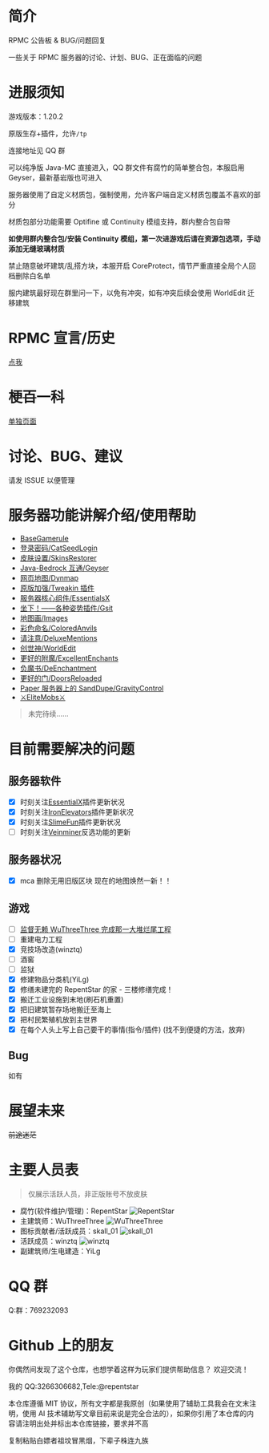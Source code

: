 # 简介

RPMC 公告板 & BUG/问题回复

一些关于 RPMC 服务器的讨论、计划、BUG、正在面临的问题

# 进服须知

游戏版本：1.20.2

原版生存+插件，允许`/tp`

连接地址见 QQ 群

可以纯净版 Java-MC 直接进入，QQ 群文件有腐竹的简单整合包，本服启用 Geyser，最新基岩版也可进入

服务器使用了自定义材质包，强制使用，允许客户端自定义材质包覆盖不喜欢的部分

材质包部分功能需要 Optifine 或 Continuity 模组支持，群内整合包自带

**如使用群内整合包/安装 Continuity 模组，第一次进游戏后请在资源包选项，手动添加无缝玻璃材质**

禁止随意破坏建筑/乱搭方块，本服开启 CoreProtect，情节严重直接全局个人回档删除白名单

服内建筑最好现在群里问一下，以免有冲突，如有冲突后续会使用 WorldEdit 迁移建筑

# RPMC 宣言/历史

[点我](./DECLARATION.md)

# 梗~~百~~一科

[单独页面](./Pedomedia.md)

# 讨论、BUG、建议

请发 ISSUE 以便管理

# 服务器功能讲解介绍/使用帮助

-   [BaseGamerule](./help/BaseGamerule.md)
-   [登录密码/CatSeedLogin](./help/CatSeedLogin.md)
-   [皮肤设置/SkinsRestorer](./help/SkinsRestorer.md)
-   [Java-Bedrock 互通/Geyser](./help/Geyser-Spigot.md)
-   [网页地图/Dynmap](./help/Dynmap.md)
-   [原版加强/Tweakin 插件](./help/Tweakin.md)
-   [服务器核心组件/EssentialsX](./help/EssentialsX.md)
-   [坐下！——各种姿势插件/Gsit](./help/Gsit.md)
-   [地图画/Images](./help/Images.md)
-   [彩色命名/ColoredAnvils](./help/ColoredAnvils.md)
-   [请注意/DeluxeMentions](./help/DeluxeMentions.md)
-   [创世神/WorldEdit](./help/WorldEdit.md)
-   [更好的附魔/ExcellentEnchants](./help/ExcellentEnchants.md)
-   [负魔书/DeEnchantment](https://user-images.githubusercontent.com/65019366/182375428-b02a48ea-8b45-49f2-b6b4-a425c46fd74a.png)
-   [更好的门/DoorsReloaded](./help/DoorsReloaded.md)
-   [Paper 服务器上的 SandDupe/GravityControl](./help/GravityControl.md)
-   [⚔EliteMobs⚔](./help/EliteMobs.md)

> 未完待续……

# 目前需要解决的问题

## 服务器软件

-   [x] 时刻关注[EssentialX](https://github.com/EssentialsX/Essentials)插件更新状况
-   [x] 时刻关注[IronElevators](https://www.spigotmc.org/resources/ironelevators-1-4-6-1-20-x.19451/)插件更新状况
-   [x] 时刻关注[SlimeFun](https://github.com/StarWishsama/Slimefun4)插件更新状况
-   [ ] 时刻关注[Veinminer](https://github.com/2008Choco/VeinMiner)反选功能的更新

## 服务器状况

-   [x] mca 删除无用旧版区块 现在的地图焕然一新！！

## 游戏

-   [ ] [监督无赖 WuThreeThree 完成那一大堆烂尾工程](./WUTHREETHREE.md)
-   [ ] 重建电力工程
-   [x] 竞技场改造(winztq)
-   [ ] 酒窖
-   [ ] 监狱
-   [x] 修建物品分类机(YiLg)
-   [x] 修缮未建完的 RepentStar 的家 - 三楼修缮完成！
-   [x] 搬迁工业设施到末地(刷石机重置)
-   [x] 把旧建筑暂存场地搬迁至海上
-   [x] 把村民繁殖机放到主世界
-   [x] 在每个人头上写上自己要干的事情(指令/插件) (找不到便捷的方法，放弃)

## Bug

如有

# 展望未来

~~前途迷茫~~

# 主要人员表

> 仅展示活跃人员，非正版账号不放皮肤

-   腐竹(软件维护/管理)：RepentStar
    ![RepentStar](https://s.namemc.com/3d/skin/body.png?id=5af93d267b1e6ee2&model=classic&theta=30&phi=21&time=1200&width=300&height=400)
-   主建筑师：WuThreeThree
    ![WuThreeThree](https://s.namemc.com/3d/skin/body.png?id=c2f25f8372563a90&model=classic&theta=30&phi=21&time=1200&width=300&height=400)
-   图标贡献者/活跃成员：skall_01
    ![skall_01](https://s.namemc.com/3d/skin/body.png?id=03149ad2335a845e&model=slim&theta=30&phi=21&time=1200&width=300&height=400)
-   活跃成员：winztq
    ![winztq](https://s.namemc.com/3d/skin/body.png?id=f187cdc71c0344ba&model=classic&theta=30&phi=21&time=1200&width=300&height=400)
-   副建筑师/生电建造：YiLg

# QQ 群

Q:群：769232093

# Github 上的朋友

你偶然间发现了这个仓库，也想学着这样为玩家们提供帮助信息？
欢迎交流！

我的 QQ:3266306682,Tele:@repentstar

本仓库遵循 MIT 协议，所有文字都是我原创（如果使用了辅助工具我会在文末注明，使用 AI 技术辅助写文章目前来说是完全合法的），如果你引用了本仓库的内容请注明出处并标出本仓库链接，要求并不高

复制粘贴白嫖者祖坟冒黑烟，下辈子株连九族
